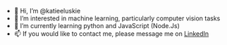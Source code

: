 - 👋 Hi, I’m @katieeluskie
- 👀 I’m interested in machine learning, particularly computer vision tasks
- 🌱 I’m currently learning python and JavaScript (Node.Js)
- 📫 If you would like to contact me, please message me on [LinkedIn](https://www.linkedin.com/in/katie-eluskie/)

<!--- 
katieeluskie/katieeluskie is a ✨ special ✨ repository because its `README.md` (this file) appears on your GitHub profile.
You can click the Preview link to take a look at your changes.
--->
